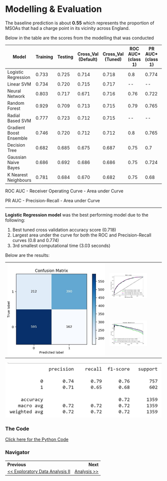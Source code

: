 # Modelling & Evaluation

The baseline prediction is about **0.55** which represents the proportion of MSOAs that had a charge point in its vicinity across England.

Below in the table are the scores from the modelling that was conducted

| Model                   | Training | Testing | Cross_Val (Default) | Cross_Val (Tuned) | ROC AUC* (class 1) | PR  AUC* (class 1) | Computational Time (s) |
| ----------------------- | -------- | ------- | ------------------- | ----------------- | ------------------ | ------------------ | ---------------------- |
| Logistic Regression     | 0.733    | 0.725   | 0.714               | 0.718             | 0.8                | 0.774              | 3.03                   |
| Linear SVM              | 0.734    | 0.720   | 0.715               | 0.717             | --                 | --                 | 9.17                   |
| Neural Network          | 0.803    | 0.717   | 0.671               | 0.716             | 0.76               | 0.722              | 24.4                   |
| Random Forest           | 0.929    | 0.709   | 0.713               | 0.715             | 0.79               | 0.765              | 60.75                  |
| Radial Based SVM        | 0.777    | 0.723   | 0.712               | 0.715             | --                 | --                 | 25.3                   |
| Gradient Boost Ensemble | 0.746    | 0.720   | 0.712               | 0.712             | 0.8                | 0.765              | 44.7                   |
| Decision Tree           | 0.682    | 0.685   | 0.675               | 0.687             | 0.75               | 0.7                | 0.556                  |
| Gaussian Naive Bayes    | 0.686    | 0.692   | 0.686               | 0.686             | 0.75               | 0.724              | 0.224                  |
| K Nearest Neighbours    | 0.781    | 0.684   | 0.670               | 0.682             | 0.75               | 0.68               | 17.7                   |

ROC AUC - Receiver Operating Curve - Area under Curve

PR AUC - Precision-Recall - Area under Curve

____

**Logistic Regression model** was the best performing model due to the following:

1. Best tuned cross validation accuracy score (0.718)
2. Largest area under the curve for both the ROC and Precision-Recall curves (0.8 and 0.774)
3. 3rd smallest computational time (3.03 seconds)



Below are the results:

<table>
    <col width="65%">
  	<col width="35%">
    <tr>
        <td rowspan="2"><img src="./reports/figures/modelling/logistic_regression_confusion_matrix_altered.jpg"></td>
        <td><img src="./reports/figures/modelling/logistic_regression_roc_curves.jpg" width="75%"></td>
    </tr>
    <tr>
        <td><img src="./reports/figures/modelling/logistic_regression_pr_curves.jpg" width="75%"></td>
    </tr>
</table>



![](/reports/figures/modelling/logistic_regression_classification_report.png)





### The Code

[Click here for the Python Code](/notebooks/3.0-ced-modelling.ipynb)

### Navigator

<table>
    <th align='left'>Previous</th>
    <th align='right'>Next</th>
    <tr>
    	<td align='left'><a href="eda2.md#eda"><< Exploratory Data Analysis II</a></td>
    	<td align='right'><a href="analysis.md#eda">Analysis >></a></td>
    </tr>
</table>

